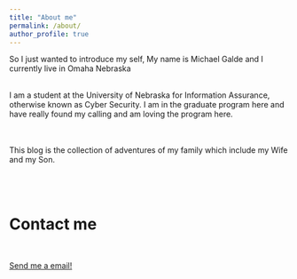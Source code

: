```yaml
---
title: "About me"
permalink: /about/
author_profile: true
---
```



  So I just wanted to introduce my self, My name is Michael Galde and I currently live in Omaha Nebraska<br><br>

  I am a student at the University of Nebraska for Information Assurance, otherwise known as Cyber Security. I am in the graduate program here and have really found my calling and am loving the program here.<br><br><br>

  This blog is the collection of adventures of my family which include my Wife and my Son. <br><br><br><br>





  <h1>Contact me</h1><br>

  <a href='mailto:Mike@galde.us'>Send me a email!</a>
